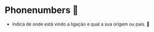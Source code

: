 # Phonenumbers :call_me_hand:

- Indica de onde está vindo a ligação e qual a sua origem ou país. :calling:
